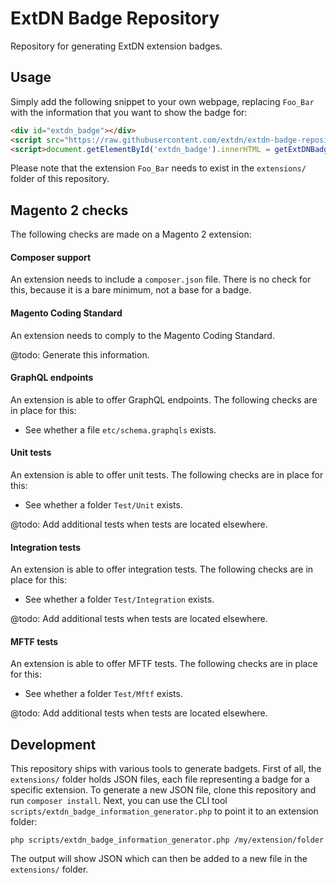 # ExtDN Badge Repository
Repository for generating ExtDN extension badges.

## Usage
Simply add the following snippet to your own webpage, replacing `Foo_Bar` with the information that you want to show the badge for:
```html
<div id="extdn_badge"></div>
<script src="https://raw.githubusercontent.com/extdn/extdn-badge-repository/master/js/badge.js"></script>
<script>document.getElementById('extdn_badge').innerHTML = getExtDNBadge('Foo_Bar');</script>
```

Please note that the extension `Foo_Bar` needs to exist in the `extensions/` folder of this repository.

## Magento 2 checks
The following checks are made on a Magento 2 extension:

#### Composer support
An extension needs to include a `composer.json` file. There is no check for this, because it is a bare minimum, not a base for a badge.

#### Magento Coding Standard
An extension needs to comply to the Magento Coding Standard.

@todo: Generate this information.

#### GraphQL endpoints
An extension is able to offer GraphQL endpoints. The following checks are in place for this:

- See whether a file `etc/schema.graphqls` exists.

#### Unit tests
An extension is able to offer unit tests. The following checks are in place for this:

- See whether a folder `Test/Unit` exists.

@todo: Add additional tests when tests are located elsewhere.

#### Integration tests
An extension is able to offer integration tests. The following checks are in place for this:

- See whether a folder `Test/Integration` exists.

@todo: Add additional tests when tests are located elsewhere.

#### MFTF tests
An extension is able to offer MFTF tests. The following checks are in place for this:

- See whether a folder `Test/Mftf` exists.

@todo: Add additional tests when tests are located elsewhere.

## Development
This repository ships with various tools to generate badgets. First of all, the `extensions/` folder holds JSON files, each file representing a badge for a specific extension. To generate a new JSON file, clone this repository and run `composer install`. Next, you can use the CLI tool `scripts/extdn_badge_information_generator.php` to point it to an extension folder:

    php scripts/extdn_badge_information_generator.php /my/extension/folder

The output will show JSON which can then be added to a new file in the `extensions/` folder.
